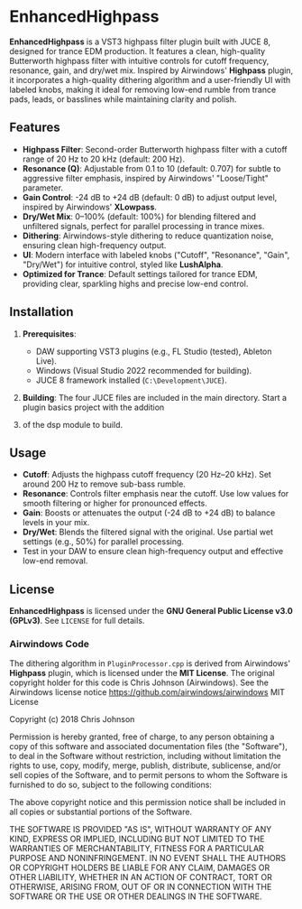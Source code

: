 # EnhancedHighpass

**EnhancedHighpass** is a VST3 highpass filter plugin built with JUCE 8, designed for trance EDM production. It features a clean, high-quality
Butterworth highpass filter with intuitive controls for cutoff frequency, resonance, gain, and dry/wet mix.
Inspired by Airwindows' **Highpass** plugin, it incorporates a high-quality dithering algorithm and a user-friendly 
UI with labeled knobs, making it ideal for removing low-end rumble from trance pads, leads, or basslines while maintaining 
clarity and polish.

## Features
- **Highpass Filter**: Second-order Butterworth highpass filter with a cutoff range of 20 Hz to 20 kHz (default: 200 Hz).
- **Resonance (Q)**: Adjustable from 0.1 to 10 (default: 0.707) for subtle to aggressive filter emphasis, inspired by Airwindows' "Loose/Tight" parameter.
- **Gain Control**: -24 dB to +24 dB (default: 0 dB) to adjust output level, inspired by Airwindows' **XLowpass**.
- **Dry/Wet Mix**: 0–100% (default: 100%) for blending filtered and unfiltered signals, perfect for parallel processing in trance mixes.
- **Dithering**: Airwindows-style dithering to reduce quantization noise, ensuring clean high-frequency output.
- **UI**: Modern interface with labeled knobs ("Cutoff", "Resonance", "Gain", "Dry/Wet") for intuitive control, styled like **LushAlpha**.
- **Optimized for Trance**: Default settings tailored for trance EDM, providing clear, sparkling highs and precise low-end control.

## Installation
1. **Prerequisites**:
   - DAW supporting VST3 plugins (e.g., FL Studio (tested), Ableton Live).
   - Windows (Visual Studio 2022 recommended for building).
   - JUCE 8 framework installed (`C:\Development\JUCE`).

2. **Building**: The four JUCE files are included in the main directory. Start a plugin basics project with the addition
3. of the dsp module to build.

## Usage
- **Cutoff**: Adjusts the highpass cutoff frequency (20 Hz–20 kHz). Set around 200 Hz to remove sub-bass rumble.
- **Resonance**: Controls filter emphasis near the cutoff. Use low values for smooth filtering or higher for pronounced effects.
- **Gain**: Boosts or attenuates the output (-24 dB to +24 dB) to balance levels in your mix.
- **Dry/Wet**: Blends the filtered signal with the original. Use partial wet settings (e.g., 50%) for parallel processing.
- Test in your DAW to ensure clean high-frequency output and effective low-end removal.

## License
**EnhancedHighpass** is licensed under the **GNU General Public License v3.0 (GPLv3)**. See `LICENSE` for full details.

### Airwindows Code
The dithering algorithm in `PluginProcessor.cpp` is derived from Airwindows' 
**Highpass** plugin, which is licensed under the **MIT License**. 
The original copyright holder for this code is Chris Johnson (Airwindows). See the Airwindows license notice
https://github.com/airwindows/airwindows
MIT License

Copyright (c) 2018 Chris Johnson

Permission is hereby granted, free of charge, to any person obtaining a copy
of this software and associated documentation files (the "Software"), to deal
in the Software without restriction, including without limitation the rights
to use, copy, modify, merge, publish, distribute, sublicense, and/or sell
copies of the Software, and to permit persons to whom the Software is
furnished to do so, subject to the following conditions:

The above copyright notice and this permission notice shall be included in all
copies or substantial portions of the Software.

THE SOFTWARE IS PROVIDED "AS IS", WITHOUT WARRANTY OF ANY KIND, EXPRESS OR
IMPLIED, INCLUDING BUT NOT LIMITED TO THE WARRANTIES OF MERCHANTABILITY,
FITNESS FOR A PARTICULAR PURPOSE AND NONINFRINGEMENT. IN NO EVENT SHALL THE
AUTHORS OR COPYRIGHT HOLDERS BE LIABLE FOR ANY CLAIM, DAMAGES OR OTHER
LIABILITY, WHETHER IN AN ACTION OF CONTRACT, TORT OR OTHERWISE, ARISING FROM,
OUT OF OR IN CONNECTION WITH THE SOFTWARE OR THE USE OR OTHER DEALINGS IN THE
SOFTWARE.


